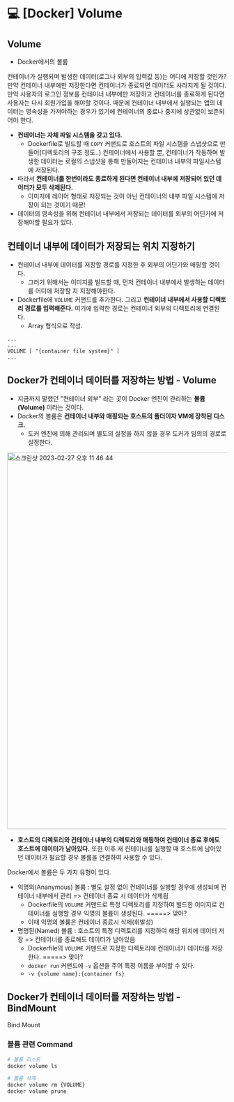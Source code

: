 💻 [Docker] Volume
==================
## Volume
* Docker에서의 볼륨

컨테이너가 실행되며 발생한 데이터(로그나 외부의 입력값 등)는 어디에 저장할 것인가? 만약 컨테이너 내부에만 저장한다면 컨테이너가 종료되면 데이터도 사라지게 될 것이다. 만약 사용자의 로그인 정보를 컨테이너 내부에만 저장하고 컨테이너를 종료하게 된다면 사용자는 다시 회원가입을 해야할 것이다. 때문에 컨테이너 내부에서 실행되는 앱의 데이터는 영속성을 가져야하는 경우가 있기에 컨테이너의 종료나 중지에 상관없이 보존되어야 한다.

* **컨테이너는 자체 파일 시스템을 갖고 있다.**
    * Dockerfile로 빌드할 때 `COPY` 커맨드로 호스트의 파일 시스템을 스냅샷으로 만들어(디렉토리의 구조 정도..) 컨테이너에서 사용할 뿐, 컨테이너가 작동하며 발생한 데이터는 로컬의 스냅샷을 통해 만들어지는 컨테이너 내부의 파일시스템에 저장된다.
* 따라서 **컨테이너를 한번이라도 종료하게 된다면 컨테이너 내부에 저장되어 있던 데이터가 모두 삭제된다.**
    * 이미지에 레이어 형태로 저장되는 것이 아닌 컨테이너의 내부 파일 시스템에 저장이 되는 것이기 때문!
* 데이터의 영속성을 위해 컨테이너 내부에서 저장되는 데이터를 외부의 어딘가에 저장해야할 필요가 있다.

## 컨테이너 내부에 데이터가 저장되는 위치 지정하기
* 컨테이너 내부에 데이터를 저장할 경로를 지정한 후 외부의 어딘가와 매핑할 것이다.
    * 그러기 위해서는 이미지를 빌드할 때, 먼저 컨테이너 내부에서 발생하는 데이터를 어디에 저장할 지 지정해야한다.
* Dockerfile에 `VOLUME` 커맨드를 추가한다. 그리고 **컨테이너 내부에서 사용할 디렉토리 경로를 입력해준다.** 여기에 입력한 경로는 컨테이너 외부의 디렉토리에 연결된다.
    * Array 형식으로 작성.
```vim
...
...
VOLUME [ "{container file system}" ]
...
```

## Docker가 컨테이너 데이터를 저장하는 방법 - Volume
* 지금까지 말했던 "컨테이너 외부" 라는 곳이 Docker 엔진이 관리하는 **볼륨(Volume)** 이라는 것이다.
* Docker의 볼륨은 **컨테이너 내부와 매핑되는 호스트의 폴더이자 VM에 장착된 디스크.**
    * 도커 엔진에 의해 관리되며 별도의 설정을 하지 않을 경우 도커가 임의의 경로로 설정한다.

<img width="863" alt="스크린샷 2023-02-27 오후 11 46 44" src="https://user-images.githubusercontent.com/57285121/221595036-b66841d7-c6ef-4529-b674-7c4d85b7bc13.png">

* **호스트의 디렉토리와 컨테이너 내부의 디렉토리와 매핑하여 컨테이너 종료 후에도 호스트에 데이터가 남아있다.** 또한 이후 새 컨테이너를 실행할 때 호스트에 남아있던 데이터가 필요할 경우 볼륨을 연결하여 사용할 수 있다.

Docker에서 볼륨은 두 가지 유형이 있다.

* 익명의(Ananymous) 볼륨 : 별도 설정 없이 컨테이너를 실행할 경우에 생성되며 컨테이너 내부에서 관리 => 컨테이너 종료 시 데이터가 삭제됨
    * Dockerfile의 `VOLUME` 커맨드로 특정 디렉토리를 지정하여 빌드한 이미지로 컨테이너를 실행할 경우 익명의 볼륨이 생성된다. =====> 맞아?
    * 이때 익명의 볼륨은 컨테이너 종료시 삭제(휘발성)
* 명명된(Named) 볼륨 : 호스트의 특정 디렉토리를 지정하여 해당 위치에 데이터 저장 => 컨테이너를 종료해도 데이터가 남아있음
    * Dockerfile의 `VOLUME` 커맨드로 지정한 디렉토리에 컨테이너가 데이터를 저장한다.  =====> 맞아?
    * `docker run` 커맨드에 `-v` 옵션을 주어 특정 이름을 부여할 수 있다.
    * `-v {volume name}:{container fs}`

## Docker가 컨테이너 데이터를 저장하는 방법 - BindMount

Bind Mount


### 볼륨 관련 Command
```bash
# 볼륨 리스트
docker volume ls

# 볼륨 삭제
docker volume rm {VOLUME}
docker volume prune

```